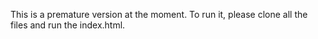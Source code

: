 This is a premature version at the moment. To run it, please clone all the files and run the index.html.

